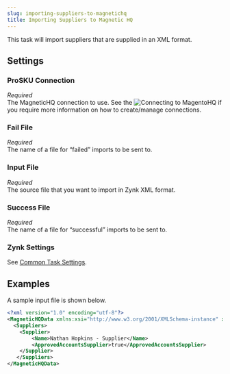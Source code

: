 ```yaml
---
slug: importing-suppliers-to-magnetichq
title: Importing Suppliers to Magnetic HQ
---
```

This task will import suppliers that are supplied in an XML format.

## Settings
### ProSKU Connection
_Required_  
The MagneticHQ connection to use. See the ![Connecting to MagentoHQ](connecting-to-magnetichq) if you require more information on how to create/manage connections.

### Fail File
_Required_  
The name of a file for “failed” imports to be sent to.

### Input File
_Required_  
The source file that you want to import in Zynk XML format.

### Success File
_Required_  
The name of a file for “successful” imports to be sent to. 

### Zynk Settings
See [Common Task Settings](common-task-settings).

## Examples
A sample input file is shown below.
```xml
<?xml version="1.0" encoding="utf-8"?>
<MagneticHQData xmlns:xsi="http://www.w3.org/2001/XMLSchema-instance" xmlns:xsd="http://www.w3.org/2001/XMLSchema">
  <Suppliers>
    <Supplier>
		<Name>Nathan Hopkins - Supplier</Name>
		<ApprovedAccountsSupplier>true</ApprovedAccountsSupplier>
    </Supplier>
   </Suppliers>
</MagneticHQData>
```